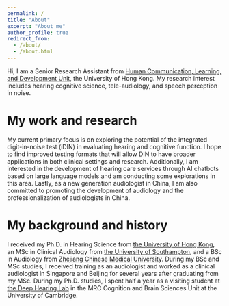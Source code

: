 ```yaml
---
permalink: /
title: "About"
excerpt: "About me"
author_profile: true
redirect_from: 
  - /about/
  - /about.html
---
```


Hi, I am a Senior Research Assistant from [Human Communication, Learning, and Development Unit](https://web.edu.hku.hk/unit/human-communication-learning-and-development), the University of Hong Kong. My research interest includes hearing cognitive science, tele-audiology, and speech perception in noise.

My work and research
======
My current primary focus is on exploring the potential of the integrated digit-in-noise test (iDIN) in evaluating hearing and cognitive function. I hope to find improved testing formats that will allow DIN to have broader applications in both clinical settings and research. Additionally, I am interested in the development of hearing care services through AI chatbots based on large language models and am conducting some explorations in this area. Lastly, as a new generation audiologist in China, I am also committed to promoting the development of audiology and the professionalization of audiologists in China.

My background and history
======

I received my Ph.D. in Hearing Science from [the University of Hong Kong](https://web.edu.hku.hk/unit/human-communication-learning-and-development), an MSc in Clinical Audiology from [the University of Southampton](https://www.southampton.ac.uk/courses/audiology-with-clinical-placement-masters-msc), and a BSc in Audiology from [Zhejiang Chinese Medical University](https://www.zcmu.edu.cn/english/). During my BSc and MSc studies, I received training as an audiologist and worked as a clinical audiologist in Singapore and Beijing for several years after graduating from my MSc. During my Ph.D. studies, I spent half a year as a visiting student at [the Deep Hearing Lab](https://www.deephearinglab.com/home) in the MRC Cognition and Brain Sciences Unit at the University of Cambridge.
